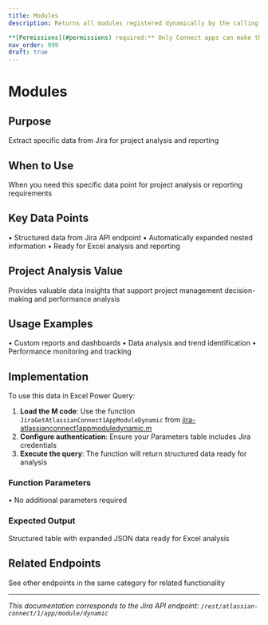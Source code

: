```yaml
---
title: Modules
description: Returns all modules registered dynamically by the calling app.

**[Permissions](#permissions) required:** Only Connect apps can make this request.
nav_order: 999
draft: true
---
```


# Modules

## Purpose
Extract specific data from Jira for project analysis and reporting

## When to Use
When you need this specific data point for project analysis or reporting requirements

## Key Data Points
• Structured data from Jira API endpoint
• Automatically expanded nested information
• Ready for Excel analysis and reporting

## Project Analysis Value
Provides valuable data insights that support project management decision-making and performance analysis

## Usage Examples
• Custom reports and dashboards
• Data analysis and trend identification
• Performance monitoring and tracking

## Implementation
To use this data in Excel Power Query:

1. **Load the M code**: Use the function `JiraGetAtlassianConnect1AppModuleDynamic` from [jira-atlassianconnect1appmoduledynamic.m](../assets/jira-atlassianconnect1appmoduledynamic.m)
2. **Configure authentication**: Ensure your Parameters table includes Jira credentials
3. **Execute the query**: The function will return structured data ready for analysis

### Function Parameters
• No additional parameters required

### Expected Output
Structured table with expanded JSON data ready for Excel analysis

## Related Endpoints
See other endpoints in the same category for related functionality

---
*This documentation corresponds to the Jira API endpoint: `/rest/atlassian-connect/1/app/module/dynamic`*
